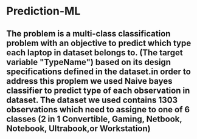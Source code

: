 # Prediction-ML
## The problem is a multi-class classification problem with an objective to predict which type each laptop in dataset belongs to. (The target variable "TypeName") based on its design specifications defined in the dataset.in order to address this proplem we used Naive bayes classifier to predict type of each observation in dataset. The dataset we used contains 1303 observations which need to assigne to one of 6 classes (2 in 1 Convertible, Gaming, Netbook, Notebook, Ultrabook,or Workstation)

